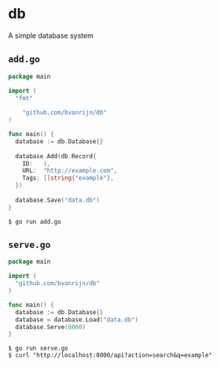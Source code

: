# db
A simple database system

## `add.go`
```go
package main

import (
  "fmt"
  
	"github.com/bvanrijn/db"
)

func main() {
  database := db.Database{}
  
  database.Add(db.Record{
    ID:   1,
    URL:  "http://example.com",
    Tags: []string{"example"},
  })
  
  database.Save("data.db")
}
```

`$ go run add.go`

## `serve.go`

```go
package main

import (
  "github.com/bvanrijn/db"
)

func main() {
  database := db.Database{}
  database = database.Load("data.db")
  database.Serve(8000)
}
```

```
$ go run serve.go
$ curl "http://localhost:8000/api?action=search&q=example"
```
